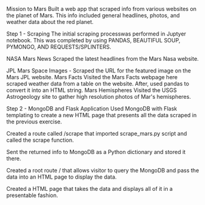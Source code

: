 Mission to Mars
Built a web app that scraped info from various websites on the planet of Mars. This info included general headlines, photos, and weather data about the red planet.


Step 1 - Scraping
The initial scraping processwas performed in Juptyer notebook. This was completed by using PANDAS, BEAUTIFUL SOUP, PYMONGO, AND REQUESTS/SPLINTERS.

NASA Mars News
Scraped the latest headlines from the Mars Nasa website.

JPL Mars Space Images - Scraped the URL for the featured image on the Mars JPL website.
Mars Facts
Visited the Mars Facts webpage here scraped weather data from a table on the website.
After, used pandas to convert it into an HTML string.
Mars Hemispheres
Visited the USGS Astrogeology site to gather high resolution photos of Mar's hemispheres. 

Step 2 - MongoDB and Flask Application
Used MongoDB with Flask templating to create a new HTML page that presents all the data scraped in the previous exercise.

Created a route called /scrape that imported scrape_mars.py script and called the scrape function.

Sent the returned info to MongoDB as a Python dictionary and stored it there.

Created a root route / that allows visitor to query the MongoDB and pass the data into an HTML page to display the data.

Created a HTML page that takes the data and displays all of it in a presentable fashion.